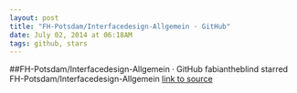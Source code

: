 ```yaml
---
layout: post
title: "FH-Potsdam/Interfacedesign-Allgemein · GitHub"
date: July 02, 2014 at 06:18AM
tags: github, stars
---
```

##FH-Potsdam/Interfacedesign-Allgemein · GitHub
fabiantheblind starred FH-Potsdam/Interfacedesign-Allgemein
[link to source](http://ift.tt/1pVjZvg) 
